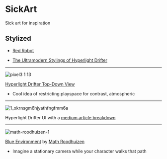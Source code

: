 # SickArt
Sick art for inspiration


## Stylized

- [Red Robot](https://www.artstation.com/artwork/l0nlz)

- [The Ultramodern Stylings of Hyperlight Drifter](http://www.gamasutra.com/blogs/KrisLigman/20131030/203652/The_ultramodern_stylings_of_Hyper_Light_Drifter.php)
_____________________

![pixel3 1 13](https://user-images.githubusercontent.com/44952272/48557568-3f59eb80-e93b-11e8-9245-35a43e3d6e39.jpg)

[Hyperlight Drifter Top-Down View](https://shutupndraw.com/2018/02/05/pixel-part-2-top-view-hyper-light-drifter/)

- Cool idea of restricting playspace for contrast, atmospheric

_____________________

![1_xkrnsgm6hjyathfngfmm6a](https://user-images.githubusercontent.com/44952272/48557451-e38f6280-e93a-11e8-9d14-359cc63704c3.jpeg)

Hyperlight Drifter UI with a [medium article breakdown](https://medium.com/the-space-ape-games-experience/hyper-light-drifter-ui-breakdown-c2d9cfe0a192)
_____________________

![math-roodhuizen-1](https://user-images.githubusercontent.com/44952272/48557203-3a486c80-e93a-11e8-9f8e-caf1dde4c353.jpg)

[Blue Environment](https://www.artstation.com/artwork/nKYNe) by [Math Roodhuizen](https://www.artstation.com/artwork/nKYNe)

- Imagine a stationary camera while your character walks that path
